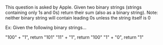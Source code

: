 This question is asked by Apple. Given two binary strings (strings containing only 1s and 0s) return their sum (also as a binary string).
Note: neither binary string will contain leading 0s unless the string itself is 0

Ex: Given the following binary strings...

"100" + "1", return "101"
"11" + "1", return "100"
"1" + "0", return "1"
